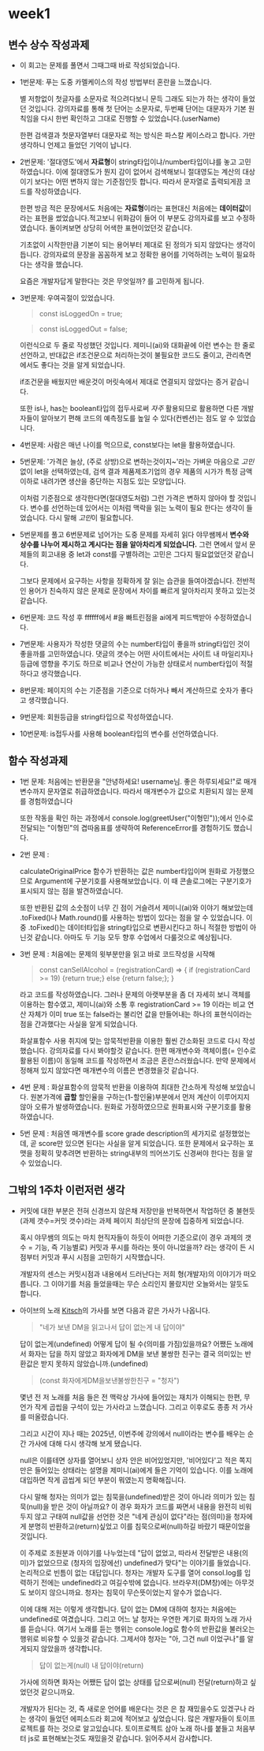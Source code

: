 # week1

## 변수 상수 작성과제

- 이 회고는 문제를 풀면서 그때그때 바로 작성되었습니다.

- 1번문제: 푸는 도중 카멜케이스의 작성 방법부터 혼란을 느꼈습니다.

  별 저항없이 첫글자를 소문자로 적으려다보니 문득 그래도 되는가 하는 생각이 들었던 것입니다. 강의자료를 통해 첫 단어는 소문자로, 두번째 단어는 대문자가 기본 원칙임을 다시 한번 확인하고 그대로 진행할 수 있었습니다.(userName)

  한편 검색결과 첫문자열부터 대문자로 적는 방식은 파스칼 케이스라고 합니다. 가만 생각하니 언제고 들었던 기억이 납니다.

- 2번문제: '절대영도'에서 **자료형**이 string타입이냐/number타입이냐를 놓고 고민하였습니다. 이에 절대영도가 뭔지 감이 없어서 검색해보니 절대영도는 계산의 대상이기 보다는 어떤 변하지 않는 기준점인듯 합니다. 따라서 문자열로 출력되게끔 코드를 작성하였습니다.

  한편 방금 적은 문장에서도 처음에는 **자료형**이라는 표현대신 처음에는 **데이터값**이라는 표현을 썼었습니다.적고보니 위화감이 들어 이 부분도 강의자료를 보고 수정하였습니다. 돌이켜보면 상당히 어색한 표현이었던것 같습니다.

  기초없이 시작한만큼 기본이 되는 용어부터 제대로 된 정의가 되지 않았다는 생각이 듭니다. 강의자료의 문장을 꼼꼼하게 보고 정확한 용어를 기억하려는 노력이 필요하다는 생각을 했습니다.

  요즘은 개발자답게 말한다는 것은 무엇일까? 를 고민하게 됩니다.

- 3번문제: 우여곡절이 있었습니다.

  > const isLoggedOn = true;

  > const isLoggedOut = false;

  이런식으로 두 줄로 작성했던 것입니다. 제미니(ai)와 대화끝에 이런 변수는 한 줄로 선언하고, 반대값은 if조건문으로 처리하는것이 불필요한 코드도 줄이고, 관리측면에서도 좋다는 것을 알게 되었습니다.

  if조건문을 배웠지만 배운것이 머릿속에서 제대로 연결되지 않았다는 증거 같습니다.

  또한 is나, has는 boolean타입의 접두사로써 _자주_ 활용되므로 활용하면 다른 개발자들이 알아보기 편해 코드의 예측정도를 높일 수 있다(컨벤션)는 점도 알 수 있었습니다.

- 4번문제: 사람은 매년 나이를 먹으므로, const보다는 let을 활용하였습니다.

- 5번문제: '가격은 늘상, (주로 상방)으로 변하는것이지~'라는 가벼운 마음으로 *고민*없이 let을 선택하였는데, 검색 결과 제품제조기업의 경우 제품의 시가가 특정 금액 이하로 내려가면 생산을 중단하는 지점도 있는 모양입니다.

  이처럼 기준점으로 생각한다면(절대영도처럼) 그런 가격은 변하지 않아야 할 것입니다. 변수를 선언하는데 있어서는 이처럼 맥락을 읽는 노력이 필요 한다는 생각이 들었습니다. 다시 말해 *고민*이 필요합니다.

- 5번문제를 풀고 6번문제로 넘어가는 도중 문제를 자세히 읽다 야무쌤께서 **변수와 상수를 나누어 제시하고 계시다는 점을 알아차리게 되었습니다.** 그런 면에서 앞서 문제들의 회고내용 중 let과 const를 구별하려는 고민은 그다지 필요없었던것 같습니다.

  그보다 문제에서 요구하는 사항을 정확하게 잘 읽는 습관을 들여야겠습니다. 전반적인 용어가 친숙하지 않은 문제로 문장에서 차이를 빠르게 알아차리지 못하고 있는것 같습니다.

- 6번문제: 코드 작성 후 ffffff에서 #을 빠트린점을 ai에게 피드백받아 수정하였습니다.

- 7번문제: 사용자가 작성한 댓글의 수는 number타입이 좋을까 string타입인 것이 좋을까를 고민하였습니다. 댓글의 갯수는 어떤 사이트에서는 사이트 내 마일리지나 등급에 영향을 주기도 하므로 비교나 연산이 가능한 상태로서 number타입이 적절하다고 생각했습니다.

- 8번문제: 페이지의 수는 기준점을 기준으로 더하거나 빼서 계산하므로 숫자가 좋다고 생각했습니다.

- 9번문제: 회원등급을 string타입으로 작성하였습니다.

- 10번문제: is접두사를 사용해 boolean타입의 변수를 선언하였습니다.

## 함수 작성과제

- 1번 문제: 처음에는 반환문을 "안녕하세요! username님. 좋은 하루되세요!"로 매개변수까지 문자열로 취급하였습니다. 따라서 매개변수가 값으로 치환되지 않는 문제를 경험하였습니다

  또한 작동을 확인 하는 과정에서 console.log(greetUser("이형민"));에서 인수로 전달되는 "이형민"의 겹따옴표를 생략하여 ReferenceError를 경험하기도 했습니다.

- 2번 문제 :

  calculateOriginalPrice 함수가 반환하는 값은 number타입이며 원화로 가정했으므로 Argument에 구분기호를 사용해보았습니다. 이 때 콘솔로그에는 구분기호가 표시되지 않는 점을 발견하였습니다.

  또한 반환된 값의 소숫점이 너무 긴 점이 거슬려서 제미니(ai)와 이야기 해보았는데 .toFixed()나 Math.round()를 사용하는 방법이 있다는 점을 알 수 있었습니다. 이 중 .toFixed()는 데이터타입을 string타입으로 변환시킨다고 하니 적절한 방법이 아닌것 같습니다. 아마도 두 기능 모두 향후 수업에서 다룰것으로 예상됩니다.

- 3번 문제 : 처음에는 문제의 윗부분만을 읽고 바로 코드작성을 시작해

  > const canSellAlcohol = (registrationCard) =>
  > {
  > if (registrationCard >= 19)
  > {return true;}
  > else {return false;};
  > }

  라고 코드를 작성하였습니다. 그러나 문제의 아랫부분을 좀 더 자세히 보니 객체를 이용하는 함수였고, 제미니(ai)와 소통 후 registrationCard >= 19 이라는 비교 연산 자체가 이미 true 또는 false라는 불리언 값을 만들어내는 하나의 표현식이라는 점을 간과했다는 사실을 알게 되었습니다.

  화살표함수 사용 취지에 맞는 암묵적반환을 이용한 훨씬 간소화된 코드로 다시 작성했습니다. 강의자료를 다시 봐야할것 같습니다. 한편 매개변수와 객체이름(= 인수로 활용된 이름)이 동일해 코드를 작성하면서 조금은 혼란스러웠습니다. 만약 문제에서 정해져 있지 않았다면 매개변수의 이름은 변경했을것 같습니다.

- 4번 문제 : 화살표함수의 암묵적 반환을 이용하여 최대한 간소하게 작성해 보았습니다. 원본가격에 **곱할** 할인율을 구하는(1-할인율)부분에서 먼저 계산이 이루어지지 않아 오류가 발생하였습니다. 원화로 가정하였으므로 원화표시와 구분기호를 활용하였습니다.

- 5번 문제 : 처음엔 매개변수를 score grade description의 세가지로 설정했었는데, 곧 score만 있으면 된다는 사실을 알게 되었습니다. 또한 문제에서 요구하는 포맷을 정확히 맞추려면 반환하는 string내부의 띄어쓰기도 신경써야 한다는 점을 알 수 있었습니다.

## 그밖의 1주차 이런저런 생각

- 커밋에 대한 부분은 전혀 신경쓰지 않은채 저장만을 반복하면서 작업하던 중 불현듯 (과제 갯수=커밋 갯수)라는 과제 페이지 최상단의 문장에 집중하게 되었습니다.

  혹시 야무쌤의 의도는 마치 현직자들이 하듯이 어떠한 기준으로(이 경우 과제의 갯수 = 기능, 즉 기능별로) 커밋과 푸시를 하라는 뜻이 아니었을까? 라는 생각이 든 시점부터 커밋과 푸시 시점을 고민하기 시작했습니다.

  개발자의 센스는 커밋시점과 내용에서 드러난다는 저희 형(개발자)의 이야기가 떠오릅니다. 그 이야기를 처음 들었을때는 무슨 소리인지 몰랐지만 오늘와서는 알듯도 합니다.

- 아이브의 노래 <a href="https://music.bugs.co.kr/track/6194446" target="_blank" rel="noopener noreferrer">Kitsch</a>의 가사를 보면 다음과 같은 가사가 나옵니다.

  > "네가 보낸 DM을 읽고나서 답이 없는게 내 답이야"

  답이 없는게(undefined) 어떻게 답이 될 수(의미를 가짐)있을까요? 어쨌든 노래에서 화자는 답을 하지 않았고 화자에게 DM을 보낸 불쌍한 친구는 결국 의미있는 반환값은 받지 못하지 않았습니까.(undefined)

  > (const 화자에게DM을보낸불쌍한친구 = "청자")

  몇년 전 저 노래를 처음 들은 전 맥락상 가사에 들어있는 재치가 이해되는 한편, 무언가 작게 곱씹을 구석이 있는 가사라고 느꼈습니다. 그리고 이후로도 종종 저 가사를 떠올렸습니다.

  그리고 시간이 지나 때는 2025년, 이번주에 강의에서 null이라는 변수를 배우는 순간 가사에 대해 다시 생각해 보게 됐습니다.

  null은 이를테면 상자를 열어보니 상자 안은 비어있었지만, '비어있다'고 적은 쪽지만은 들어있는 상태라는 설명을 제미니(ai)에게 들은 기억이 있습니다. 이를 노래에 대입하면 작게 곱씹게 되던 부분이 뭐였는지 명확해집니다.

  다시 말해 청자는 의미가 없는 침묵을(undefined)받은 것이 아니라 의미가 있는 침묵(null)을 받은 것이 아닐까요? 이 경우 화자가 코드를 짜면서 내용을 완전히 비워두지 않고 구태여 null값을 선언한 것은 "네게 관심이 없다"라는 점(의미)을 청자에게 분명히 반환하고(return)싶었고 이를 침묵으로써(null)하길 바랐기 때문이었을 것입니다.

  이 주제로 조원분과 이야기를 나누었는데 "답이 없었고, 따라서 전달받은 내용(의미)가 없었으므로 (청자의 입장에선) undefined가 맞다"는 이야기를 들었습니다. 논리적으로 빈틈이 없는 대답입니다. 청자는 개발자 도구를 열어 consol.log를 입력하기 전에는 undefined라고 여길수밖에 없습니다. 브라우저(DM창)에는 아무것도 보이지 않으니까요. 청자는 침묵이 무슨뜻이었는지 알수가 없습니다.

  이에 대해 저는 이렇게 생각합니다. 답이 없는 DM에 대하여 청자는 처음에는 undefined로 여겼습니다. 그리고 어느 날 청자는 우연한 계기로 화자의 노래 가사를 듣습니다. 여기서 노래를 듣는 행위는 console.log로 함수의 반환값을 불러오는 행위로 비유할 수 있을것 같습니다. 그제서야 청자는 "아, 그건 null 이었구나"를 알게되지 않았을까 생각합니다.

  > 답이 없는게(null) 내 답이야(return)

  가사에 의하면 화자는 어쨌든 답이 없는 상태를 답으로써(null) 전달(return)하고 싶었던것 같으니까요.

  개발자가 된다는 것, 즉 새로운 언어를 배운다는 것은 은 참 재밌을수도 있겠구나 라는 생각이 들었던 에피소드라 회고에 적어보고 싶었습니다. 많은 개발자들이 토이프로젝트를 하는 것으로 알고있습니다. 토이프로젝트 삼아 노래 하나를 붙들고 처음부터 js로 표현해보는것도 재밌을것 같습니다. 읽어주셔서 감사합니다.
